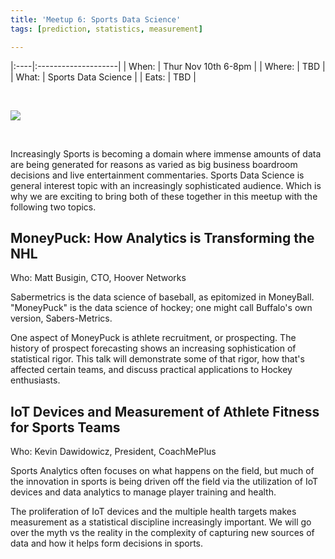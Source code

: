 ```yaml
---
title: 'Meetup 6: Sports Data Science'
tags: [prediction, statistics, measurement]

---
```





|:----|:--------------------|
| When: | Thur Nov 10th 6-8pm |
| Where:  | TBD |
| What: | Sports Data Science |
| Eats: | TBD | 

<br>

![](https://opimg.com/fantasy/articles-attachments/1/55c/afd59478e9.png)

<br>

Increasingly Sports is becoming a domain where immense amounts of data are being generated for reasons as varied as big business boardroom decisions and live entertainment commentaries. Sports Data Science is general interest topic with an increasingly sophisticated audience. Which is why we are exciting to bring both of these together in this meetup with the following two topics.




## MoneyPuck: How Analytics is Transforming the NHL

Who: Matt Busigin, CTO, Hoover Networks

Sabermetrics is the data science of baseball, as epitomized in MoneyBall. "MoneyPuck" is the data science of hockey; one might call Buffalo's own version, Sabers-Metrics. 

One aspect of MoneyPuck is athlete recruitment, or prospecting. The history of prospect forecasting shows an increasing sophistication of statistical rigor. This talk will demonstrate some of that rigor, how that's affected certain teams, and discuss practical applications to Hockey enthusiasts.


## IoT Devices and Measurement of Athlete Fitness for Sports Teams

Who: Kevin Dawidowicz, President, CoachMePlus

Sports Analytics often focuses on what happens on the field, but much of the innovation in sports is being driven off the field via the utilization of IoT devices and data analytics to manage player training and health.  

The proliferation of IoT devices and the multiple health targets makes measurement as a statistical discipline increasingly important.  We will go over the myth vs the reality in the complexity of capturing new sources of data and how it helps form decisions in sports. 
